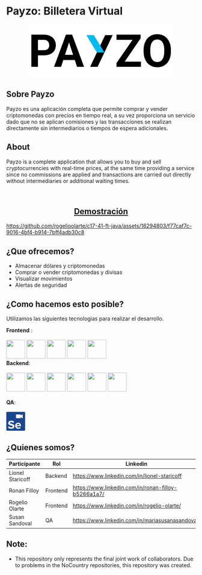 # Payzo: Billetera Virtual

<p align="center">
  <img src="https://github.com/rogelioolarte/c17-41-ft-java-backup/blob/2afde0e5bf0344391df8901c39b4715b1f4fe22b/payzo.svg" alt="Alt Text">
</p>

## Sobre Payzo
Payzo es una aplicación completa que permite comprar y vender criptomonedas con precios en tiempo real, a su vez proporciona un servicio dado que no se aplican comisiones y las transacciones se realizan directamente sin intermediarios o tiempos de espera adicionales.

## About
Payzo is a complete application that allows you to buy and sell cryptocurrencies with real-time prices, at the same time providing a service since no commissions are applied and transactions are carried out directly without intermediaries or additional waiting times.

<br>
<h2 align="center"><a href="https://youtu.be/rzMYfGWEX2w?si=tZpMOQKvMBEQqO-T">Demostración<br></a></h2>


https://github.com/rogelioolarte/c17-41-ft-java/assets/16294803/f77caf7c-9016-4bf4-b914-7bff4adb30c8


## ¿Que ofrecemos?
- Almacenar dólares y criptomonedas
- Comprar o vender criptomonedas y divisas
- Visualizar movimientos
- Alertas de seguridad
  
## ¿Como hacemos esto posible?
Utilizamos las siguientes tecnologias para realizar el desarrollo.
<div>
  <strong>Frontend</strong> : <br><br>
   <img src=https://user-images.githubusercontent.com/25181517/117447155-6a868a00-af3d-11eb-9cfe-245df15c9f3f.png width="50" height="50">
   <img src=https://user-images.githubusercontent.com/25181517/183897015-94a058a6-b86e-4e42-a37f-bf92061753e5.png width="50" height="50">
   <img src=https://github-production-user-asset-6210df.s3.amazonaws.com/62091613/261395532-b40892ef-efb8-4b0e-a6b5-d1cfc2f3fc35.png width="50" height="50">
   <img src=https://user-images.githubusercontent.com/25181517/183898054-b3d693d4-dafb-4808-a509-bab54cf5de34.png width="50" height="50">
   <img src=https://user-images.githubusercontent.com/25181517/192108891-d86b6220-e232-423a-bf5f-90903e6887c3.png width="50" height="50"><br>
  <strong>Backend</strong>: <br><br>
   <img src=https://user-images.githubusercontent.com/25181517/117201156-9a724800-adec-11eb-9a9d-3cd0f67da4bc.png width="50" height="50">
   <img src=https://user-images.githubusercontent.com/25181517/117201470-f6d56780-adec-11eb-8f7c-e70e376cfd07.png width="50" height="50">
   <img src=https://user-images.githubusercontent.com/25181517/192108890-200809d1-439c-4e23-90d3-b090cf9a4eea.png width="50" height="50">
   <img src=https://user-images.githubusercontent.com/25181517/183896128-ec99105a-ec1a-4d85-b08b-1aa1620b2046.png width="50" height="50">
   <img src=https://user-images.githubusercontent.com/25181517/192109061-e138ca71-337c-4019-8d42-4792fdaa7128.png width="50" height="50">
   <img src=https://user-images.githubusercontent.com/25181517/192107858-fe19f043-c502-4009-8c47-476fc89718ad.png width="50" height="50">
  <br><br>  <strong>QA</strong>: <br><br>
   <img src=https://github.com/rogelioolarte/c17-41-ft-java-backup/blob/4f16b0b33658e927a76c24ee8fa0fadaa34cac61/selenium.jpg width="50" height="50">
 
 </div>
 
 ## ¿Quienes somos?
 
| Participante     | Rol       | Linkedin        |
|------------------|-----------|-----------------|
| Lionel Staricoff | Backend   | https://www.linkedin.com/in/lionel-staricoff |
| Ronan Filloy     | Frontend  | https://www.linkedin.com/in/ronan-filloy-b5266a1a7/ |
| Rogelio Olarte   | Frontend  | https://www.linkedin.com/in/rogelio-olarte/ |
| Susan Sandoval   |    QA     | https://www.linkedin.com/in/mariasusanasandoval/ |


## Note: 
- This repository only represents the final joint work of collaborators. Due to problems in the NoCountry repositories, this repository was created.
